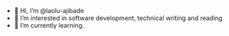 - 👋 Hi, I’m @laolu-ajibade
- 👀 I’m interested in software development, technical writing and reading
- 🌱 I’m currently learning. 

<!---
laolu-ajibade/laolu-ajibade is a ✨ special ✨ repository because its `README.md` (this file) appears on your GitHub profile.
You can click the Preview link to take a look at your changes.
--->
